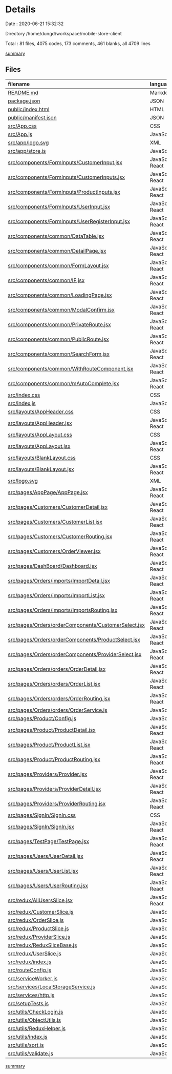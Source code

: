 # Details

Date : 2020-06-21 15:32:32

Directory /home/dungd/workspace/mobile-store-client

Total : 81 files,  4075 codes, 173 comments, 461 blanks, all 4709 lines

[summary](results.md)

## Files
| filename | language | code | comment | blank | total |
| :--- | :--- | ---: | ---: | ---: | ---: |
| [README.md](/README.md) | Markdown | 37 | 0 | 32 | 69 |
| [package.json](/package.json) | JSON | 54 | 0 | 1 | 55 |
| [public/index.html](/public/index.html) | HTML | 20 | 23 | 1 | 44 |
| [public/manifest.json](/public/manifest.json) | JSON | 25 | 0 | 1 | 26 |
| [src/App.css](/src/App.css) | CSS | 35 | 0 | 7 | 42 |
| [src/App.js](/src/App.js) | JavaScript | 23 | 0 | 4 | 27 |
| [src/app/logo.svg](/src/app/logo.svg) | XML | 42 | 1 | 0 | 43 |
| [src/app/store.js](/src/app/store.js) | JavaScript | 23 | 0 | 4 | 27 |
| [src/components/FormInputs/CustomerInput.jsx](/src/components/FormInputs/CustomerInput.jsx) | JavaScript React | 79 | 0 | 5 | 84 |
| [src/components/FormInputs/CustomerInputs.jsx](/src/components/FormInputs/CustomerInputs.jsx) | JavaScript React | 85 | 0 | 3 | 88 |
| [src/components/FormInputs/ProductInputs.jsx](/src/components/FormInputs/ProductInputs.jsx) | JavaScript React | 137 | 1 | 4 | 142 |
| [src/components/FormInputs/UserInput.jsx](/src/components/FormInputs/UserInput.jsx) | JavaScript React | 61 | 0 | 5 | 66 |
| [src/components/FormInputs/UserRegisterInput.jsx](/src/components/FormInputs/UserRegisterInput.jsx) | JavaScript React | 72 | 0 | 7 | 79 |
| [src/components/common/DataTable.jsx](/src/components/common/DataTable.jsx) | JavaScript React | 165 | 0 | 7 | 172 |
| [src/components/common/DetailPage.jsx](/src/components/common/DetailPage.jsx) | JavaScript React | 75 | 1 | 9 | 85 |
| [src/components/common/FormLayout.jsx](/src/components/common/FormLayout.jsx) | JavaScript React | 33 | 0 | 5 | 38 |
| [src/components/common/IF.jsx](/src/components/common/IF.jsx) | JavaScript React | 11 | 0 | 4 | 15 |
| [src/components/common/LoadingPage.jsx](/src/components/common/LoadingPage.jsx) | JavaScript React | 19 | 0 | 2 | 21 |
| [src/components/common/ModalConfirm.jsx](/src/components/common/ModalConfirm.jsx) | JavaScript React | 26 | 0 | 4 | 30 |
| [src/components/common/PrivateRoute.jsx](/src/components/common/PrivateRoute.jsx) | JavaScript React | 15 | 5 | 3 | 23 |
| [src/components/common/PublicRoute.jsx](/src/components/common/PublicRoute.jsx) | JavaScript React | 20 | 2 | 3 | 25 |
| [src/components/common/SearchForm.jsx](/src/components/common/SearchForm.jsx) | JavaScript React | 101 | 1 | 8 | 110 |
| [src/components/common/WithRouteComponent.jsx](/src/components/common/WithRouteComponent.jsx) | JavaScript React | 20 | 0 | 4 | 24 |
| [src/components/common/mAutoComplete.jsx](/src/components/common/mAutoComplete.jsx) | JavaScript React | 20 | 0 | 2 | 22 |
| [src/index.css](/src/index.css) | CSS | 12 | 0 | 2 | 14 |
| [src/index.js](/src/index.js) | JavaScript | 18 | 3 | 3 | 24 |
| [src/layouts/AppHeader.css](/src/layouts/AppHeader.css) | CSS | 12 | 0 | 3 | 15 |
| [src/layouts/AppHeader.jsx](/src/layouts/AppHeader.jsx) | JavaScript React | 43 | 0 | 5 | 48 |
| [src/layouts/AppLayout.css](/src/layouts/AppLayout.css) | CSS | 17 | 0 | 6 | 23 |
| [src/layouts/AppLayout.jsx](/src/layouts/AppLayout.jsx) | JavaScript React | 85 | 0 | 6 | 91 |
| [src/layouts/BlankLayout.css](/src/layouts/BlankLayout.css) | CSS | 12 | 0 | 3 | 15 |
| [src/layouts/BlankLayout.jsx](/src/layouts/BlankLayout.jsx) | JavaScript React | 15 | 0 | 3 | 18 |
| [src/logo.svg](/src/logo.svg) | XML | 1 | 0 | 1 | 2 |
| [src/pages/AppPage/AppPage.jsx](/src/pages/AppPage/AppPage.jsx) | JavaScript React | 52 | 0 | 6 | 58 |
| [src/pages/Customers/CustomerDetail.jsx](/src/pages/Customers/CustomerDetail.jsx) | JavaScript React | 93 | 4 | 12 | 109 |
| [src/pages/Customers/CustomerList.jsx](/src/pages/Customers/CustomerList.jsx) | JavaScript React | 62 | 1 | 7 | 70 |
| [src/pages/Customers/CustomerRouting.jsx](/src/pages/Customers/CustomerRouting.jsx) | JavaScript React | 40 | 0 | 4 | 44 |
| [src/pages/Customers/OrderViewer.jsx](/src/pages/Customers/OrderViewer.jsx) | JavaScript React | 10 | 0 | 2 | 12 |
| [src/pages/DashBoard/Dashboard.jsx](/src/pages/DashBoard/Dashboard.jsx) | JavaScript React | 8 | 0 | 3 | 11 |
| [src/pages/Orders/imports/ImportDetail.jsx](/src/pages/Orders/imports/ImportDetail.jsx) | JavaScript React | 266 | 10 | 16 | 292 |
| [src/pages/Orders/imports/ImportList.jsx](/src/pages/Orders/imports/ImportList.jsx) | JavaScript React | 73 | 0 | 7 | 80 |
| [src/pages/Orders/imports/ImportsRouting.jsx](/src/pages/Orders/imports/ImportsRouting.jsx) | JavaScript React | 39 | 1 | 7 | 47 |
| [src/pages/Orders/orderComponents/CustomerSelect.jsx](/src/pages/Orders/orderComponents/CustomerSelect.jsx) | JavaScript React | 66 | 4 | 6 | 76 |
| [src/pages/Orders/orderComponents/ProductSelect.jsx](/src/pages/Orders/orderComponents/ProductSelect.jsx) | JavaScript React | 103 | 2 | 9 | 114 |
| [src/pages/Orders/orderComponents/ProviderSelect.jsx](/src/pages/Orders/orderComponents/ProviderSelect.jsx) | JavaScript React | 66 | 4 | 6 | 76 |
| [src/pages/Orders/orders/OrderDetail.jsx](/src/pages/Orders/orders/OrderDetail.jsx) | JavaScript React | 262 | 8 | 17 | 287 |
| [src/pages/Orders/orders/OrderList.jsx](/src/pages/Orders/orders/OrderList.jsx) | JavaScript React | 72 | 0 | 6 | 78 |
| [src/pages/Orders/orders/OrderRouting.jsx](/src/pages/Orders/orders/OrderRouting.jsx) | JavaScript React | 39 | 0 | 7 | 46 |
| [src/pages/Orders/orders/OrderService.js](/src/pages/Orders/orders/OrderService.js) | JavaScript | 8 | 0 | 3 | 11 |
| [src/pages/Product/Config.js](/src/pages/Product/Config.js) | JavaScript | 7 | 0 | 1 | 8 |
| [src/pages/Product/ProductDetail.jsx](/src/pages/Product/ProductDetail.jsx) | JavaScript React | 83 | 4 | 10 | 97 |
| [src/pages/Product/ProductList.jsx](/src/pages/Product/ProductList.jsx) | JavaScript React | 70 | 2 | 6 | 78 |
| [src/pages/Product/ProductRouting.jsx](/src/pages/Product/ProductRouting.jsx) | JavaScript React | 41 | 0 | 3 | 44 |
| [src/pages/Providers/Provider.jsx](/src/pages/Providers/Provider.jsx) | JavaScript React | 59 | 1 | 5 | 65 |
| [src/pages/Providers/ProviderDetail.jsx](/src/pages/Providers/ProviderDetail.jsx) | JavaScript React | 125 | 4 | 8 | 137 |
| [src/pages/Providers/ProviderRouting.jsx](/src/pages/Providers/ProviderRouting.jsx) | JavaScript React | 42 | 0 | 7 | 49 |
| [src/pages/SignIn/SignIn.css](/src/pages/SignIn/SignIn.css) | CSS | 0 | 0 | 1 | 1 |
| [src/pages/SignIn/SignIn.jsx](/src/pages/SignIn/SignIn.jsx) | JavaScript React | 77 | 0 | 8 | 85 |
| [src/pages/TestPage/TestPage.jsx](/src/pages/TestPage/TestPage.jsx) | JavaScript React | 39 | 0 | 6 | 45 |
| [src/pages/Users/UserDetail.jsx](/src/pages/Users/UserDetail.jsx) | JavaScript React | 74 | 4 | 11 | 89 |
| [src/pages/Users/UserList.jsx](/src/pages/Users/UserList.jsx) | JavaScript React | 49 | 1 | 7 | 57 |
| [src/pages/Users/UserRouting.jsx](/src/pages/Users/UserRouting.jsx) | JavaScript React | 39 | 0 | 4 | 43 |
| [src/redux/AllUsersSlice.jsx](/src/redux/AllUsersSlice.jsx) | JavaScript React | 35 | 2 | 5 | 42 |
| [src/redux/CustomerSlice.js](/src/redux/CustomerSlice.js) | JavaScript | 35 | 3 | 5 | 43 |
| [src/redux/OrderSlice.js](/src/redux/OrderSlice.js) | JavaScript | 17 | 12 | 8 | 37 |
| [src/redux/ProductSlice.js](/src/redux/ProductSlice.js) | JavaScript | 35 | 3 | 5 | 43 |
| [src/redux/ProviderSlice.js](/src/redux/ProviderSlice.js) | JavaScript | 126 | 7 | 14 | 147 |
| [src/redux/ReduxSliceBase.js](/src/redux/ReduxSliceBase.js) | JavaScript | 121 | 1 | 12 | 134 |
| [src/redux/UserSlice.js](/src/redux/UserSlice.js) | JavaScript | 62 | 6 | 6 | 74 |
| [src/redux/index.js](/src/redux/index.js) | JavaScript | 3 | 0 | 0 | 3 |
| [src/routeConfig.js](/src/routeConfig.js) | JavaScript | 2 | 0 | 2 | 4 |
| [src/serviceWorker.js](/src/serviceWorker.js) | JavaScript | 94 | 31 | 13 | 138 |
| [src/services/LocalStorageService.js](/src/services/LocalStorageService.js) | JavaScript | 26 | 6 | 8 | 40 |
| [src/services/http.js](/src/services/http.js) | JavaScript | 21 | 8 | 6 | 35 |
| [src/setupTests.js](/src/setupTests.js) | JavaScript | 1 | 4 | 1 | 6 |
| [src/utils/CheckLogin.js](/src/utils/CheckLogin.js) | JavaScript | 13 | 3 | 4 | 20 |
| [src/utils/ObjectUtils.js](/src/utils/ObjectUtils.js) | JavaScript | 39 | 0 | 6 | 45 |
| [src/utils/ReduxHelper.js](/src/utils/ReduxHelper.js) | JavaScript | 6 | 0 | 2 | 8 |
| [src/utils/index.js](/src/utils/index.js) | JavaScript | 3 | 0 | 1 | 4 |
| [src/utils/sort.js](/src/utils/sort.js) | JavaScript | 8 | 0 | 2 | 10 |
| [src/utils/validate.js](/src/utils/validate.js) | JavaScript | 51 | 0 | 9 | 60 |

[summary](results.md)